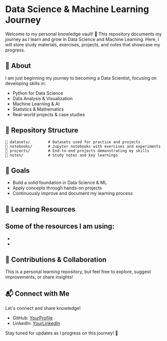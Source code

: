 # Data Science & Machine Learning Journey

Welcome to my personal knowledge vault! 🚀 This repository documents my journey as I learn and grow in Data Science and Machine Learning. Here, I will store study materials, exercises, projects, and notes that showcase my progress.

## 📌 About
I am just beginning my journey to becoming a Data Scientist, focusing on developing skills in:
- Python for Data Science
- Data Analysis & Visualization
- Machine Learning & AI
- Statistics & Mathematics
- Real-world projects & case studies

## 📂 Repository Structure
```
📁 datasets/        # Datasets used for practice and projects
📁 notebooks/       # Jupyter notebooks with exercises and experiments
📁 projects/        # End-to-end projects demonstrating my skills
📁 notes/           # Study notes and key learnings
```

## 🎯 Goals
- Build a solid foundation in Data Science & ML
- Apply concepts through hands-on projects
- Continuously improve and document my learning process

## 📖 Learning Resources
Some of the resources I am using:
-
-
-

## 🤝 Contributions & Collaboration
This is a personal learning repository, but feel free to explore, suggest improvements, or share insights!

## 📬 Connect with Me
Let's connect and share knowledge!
- GitHub: [YourProfile](https://github.com/YourProfile)
- LinkedIn: [YourLinkedIn](https://www.linkedin.com/in/YourLinkedIn/)

Stay tuned for updates as I progress on this journey! 🚀
